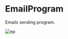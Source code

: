 # EmailProgram
Emails sending program.

![ep](https://user-images.githubusercontent.com/25328869/37616158-b85e6eee-2bb7-11e8-9250-b6392ebe1d15.png)
